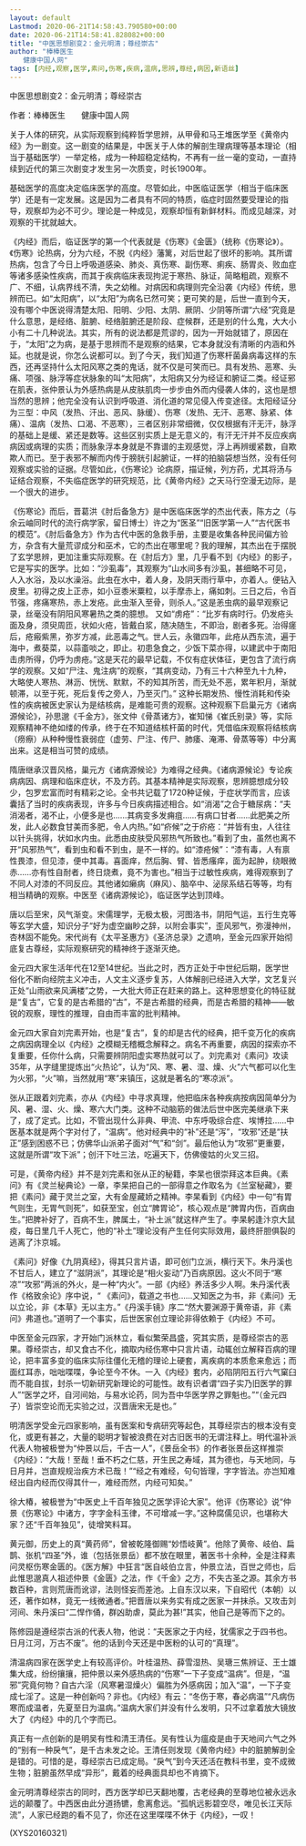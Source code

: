 ```yaml
---
layout: default
Lastmod: 2020-06-21T14:58:43.790580+00:00
date: 2020-06-21T14:58:41.828082+00:00
title: "中医思想剧变2：金元明清；尊经崇古"
author: "棒棒医生
　　健康中国人网"
tags: [内经,观察,医学,素问,伤寒,疾病,温病,思辨,尊经,病因,新语丝]
---
```


中医思想剧变2：金元明清；尊经崇古

作者：棒棒医生　　健康中国人网

关于人体的研究，从实际观察到纯粹哲学思辨，从甲骨和马王堆医学至《黄帝内经》为一剧变。这一剧变的结果是，中医关于人体的解剖生理病理等基本理论（相当于基础医学）一举定格，成为一种超稳定结构，不再有一丝一毫的变动，一直持续到近代的第三次剧变才发生另一次质变，时长1900年。

基础医学的高度决定临床医学的高度。尽管如此，中医临证医学（相当于临床医学）还是有一定发展。这是因为二者具有不同的特质，临症时固然要受理论的指导，观察却为必不可少。理论是一种成见，观察却恒有新鲜材料。而成见越深，对观察的干扰就越大。

《内经》而后，临证医学的第一个代表就是《伤寒》《金匮》（统称《伤寒论》）。《伤寒》论热病，分为六经，不脱《内经》藩篱，对后世起了很坏的影响。其所谓热病，包含了今日上呼吸道感染、肺炎、真伤寒、副伤寒、痢疾、肠胃炎、败血症等诸多感染性疾病，而其于疾病临床表现拘泥于寒热、脉证，简略粗疏，观察不广、不细，认病界线不清，失之幼稚。对病因和病理则完全沿袭《内经》传统，思辨而已。如“太阳病”，以“太阳”为病名已然可笑；更可笑的是，后世一直到今天，没有哪个中医说得清楚太阳、阳明、少阳、太阴、厥阴、少阴等所谓“六经”究竟是什么意思，是经络、脏腑、经络脏腑还是阶段、症候群，还是别的什么鬼，大大小小有二十几种说法。其实，所有的说法都是荒谬的，因为一开始就错了，原因在于，“太阳”之为病，是基于思辨而不是观察的结果，它本身就没有清晰的内涵和外延。也就是说，你怎么说都可以。到了今天，我们知道了伤寒杆菌鼻病毒这样的东西，还再坚持什么太阳风寒之类的鬼话，就不仅是可笑而已。具有发热、恶寒、头痛、项强、脉浮等症状脉象的叫“太阳病”，太阳病又分为经证和腑证二类。经证邪在肌表，张仲景认为外感热病是从皮肤肌肉一步步由外而内侵袭人体的，这也是想当然的思辨；他完全没有认识到呼吸道、消化道的常见侵入传变途径。太阳经证分为三型：中风（发热、汗出、恶风、脉缓）、伤寒（发热、无汗、恶寒、脉紧、体痛）、温病（发热、口渴、不恶寒），三者区别非常细微，仅仅根据有汗无汗，脉浮的基础上是缓、紧还是数等。这些区别实质上是无意义的，有汗无汗并不反应疾病病因或病理的实质；而脉象浮本身就是不靠谱的主观感觉，浮上再辨缓紧数，自欺欺人而已。至于表邪不解而内传于膀胱引起腑证，一样的拍脑袋想当然，没有任何观察或实验的证据。尽管如此，《伤寒论》论病原，描证候，列方药，尤其将汤与证结合观察，不失临症医学的研究规范，比《黄帝内经》之天马行空漫无边际，是一个很大的进步。

《伤寒论》而后，晋葛洪《肘后备急方》是中医临床医学的杰出代表，陈方之（与余云岫同时代的流行病学家，留日博士）许之为“医圣”“旧医学第一人”“古代医书的模范”。《肘后备急方》作为古代中医的急救手册，主要是收集各种民间偏方验方，杂含有大量荒谬成分和巫术，它的杰出在哪里呢？我的理解，其杰出在于摆脱了玄学思辨，更加注重实际观察。在《肘后方》里，几乎看不到《内经》的影子，它是写实的医学。比如：“沙虱毒”，其观察为“山水间多有沙虱，甚细略不可见，人入水浴，及以水澡浴。此虫在水中，着人身，及阴天雨行草中，亦着人。便钻入皮里。初得之皮上正赤，如小豆黍米粟粒，以手摩赤上，痛如刺。三日之后，令百节强，疼痛寒热，赤上发疮。此虫渐入至骨，则杀人。”这是恙虫病的最早观察记录，丝毫没有阴阳风寒暑热之类的臆想。 又如“虏疮”：“比岁有病时行。仍发疮头面及身，须臾周匝，状如火疮，皆戴白浆，随决随生，不即治，剧者多死。治得瘥后，疮瘢紫黑，弥岁方减，此恶毒之气。世人云，永徽四年，此疮从西东流，遍于海中，煮葵菜，以蒜齑啖之，即止。初患急食之，少饭下菜亦得，以建武中于南阳击虏所得，仍呼为虏疮。”这是天花的最早记载，不仅有症状体征，更包含了流行病学的观察。又如“尸注、鬼注病”的观察，“其病变动，乃有三十六种至九十九种，大略使人寒热、淋沥、恍恍、默默，不的知其所苦，而无处不恶，累年积月，渐就顿滞，以至于死，死后复传之旁人，乃至灭门。” 这种长期发热、慢性消耗和传染性的疾病被医史家认为是结核病，是难能可贵的观察。这种观察下启巢元方《诸病源候论》，孙思邈《千金方》，张文仲《骨蒸诸方》，崔知悌《崔氏别录》等，实际观察精神不绝如缕的传承，终于在不知道结核杆菌的时代，凭借临床观察将结核病（痨瘵）从种种慢性衰弱症（虚劳、尸注、传尸、肺痿、淹滞、骨蒸等等）中分离出来。这是相当可赞的成绩。

隋唐继承汉晋风格，巢元方《诸病源候论》为难得之经典。《诸病源候论》专论疾病病因、病理和临床症状，不及方药。其基本精神是实际观察，思辨臆想成分较少，包罗宏富而时有精彩之论。全书共记载了1720种证候，于症状学而言，应该囊括了当时的疾病表现，许多与今日疾病描述相合。如“消渴”之合于糖尿病：“夫消渴者，渴不止，小便多是也......其病变多发痈疽......有病口甘者......此肥美之所发，此人必数食甘美而多肥，令人内热。”如“疥候”之于疥疮：“并皆有虫，人往往以针头挑得，状如水内虫。此悉由皮肤受风邪热气所致也。”看到了虫，虽然也离不开“风邪热气”，看到虫和看不到虫，是不一样的。如“漆疮候”：“漆有毒，人有禀性畏漆，但见漆，便中其毒。喜面痒，然后胸、臂、皆悉瘙痒，面为起肿，绕眼微赤......亦有性自耐者，终日烧煮，竟不为害也。”相当于过敏性疾病，难得观察到了不同人对漆的不同反应。其他诸如癞病（麻风）、脑卒中、泌尿系结石等等，均有相当精确的观察。中医至《诸病源候论》，临证医学达到顶峰。

唐以后至宋，风气渐变。宋儒理学，无极太极，河图洛书，阴阳气运，五行生克等等玄学大盛，知识分子“好为虚空幽眇之辞，以附会事实”，歪风邪气，弥漫神州，杏林固不能免。宋代尚有《太平圣惠方》《圣济总录》之遗响，至金元四家开始彻底复古尊经，实际观察研究的精神终于逐渐灭绝。

金元四大家生活年代在12至14世纪。当此之时，西方正处于中世纪后期，医学世俗化不断向经院主义冲击，人文主义逐步复苏，人体解剖已经进入大学，文艺复兴正处“山雨欲来风满楼”之势，一大批大师正在赶来的路上。这种思想变化的特征就是“复古”，它复的是古希腊的“古”，不是古希腊的经典，而是古希腊的精神——敏锐的观察，理性的推理，自由而丰富的批判精神。

金元四大家自刘完素开始，也是“复古”，复的却是古代的经典，把千变万化的疾病之病因病理全以《内经》之模糊无稽概念解释之。病名不再重要，病因的探索亦不复重要，任你什么病，只需要辨阴阳虚实寒热就可以了。刘完素对《素问》攻读35年，从字缝里提炼出“火热论”，认为“风、寒、暑、湿、燥、火”六气都可以化生为火邪，“火”嘛，当然就用“寒”来镇压，这就是著名的“寒凉派”。

张从正跟着刘完素，亦从《内经》中寻求真理，他把临床各种疾病按病因简单分为风、暑、湿、火、燥、寒六大门类。这种不动脑筋的做法后世中医完美继承下来了，成了定式。比如，不管出现什么非典、甲流、中东呼吸综合症、埃博拉......中医基本就是两个字对付了，“温病”。他对经典中的“补”还是“泻”，“攻邪”还是“扶正”感到困惑不已；仿佛华山派弟子面对“气”和“剑”。最后他认为“攻邪”更重要，这就是所谓“攻下派”；创汗下吐三法，吃遍天下，仿佛傻姑的火叉三招。

可是，《黄帝内经》并不是刘完素和张从正的秘籍，李杲也很崇拜这本巨典。《素问》有《灵兰秘典论》一章，李杲把自己的一部得意之作取名为《兰室秘藏》，要把《素问》藏于灵兰之室，大有金屋藏娇之精神。李杲看到《内经》中一句“有胃气则生，无胃气则死”，如获至宝，创立“脾胃论”，核心观点是“脾胃内伤，百病由生。”把脾补好了，百病不生，脾属土，“补土派”就这样产生了。李杲躬逢汴京大鼠疫，每日里几千人死亡，他的“补土”理论没有产生任何实际效用，最终肝胆俱裂的逃离了汴京城。

《素问》好像《九阴真经》，得其只言片语，即可创门立派，横行天下。朱丹溪也不甘后人，建立了“滋阴派”，其理论是“相火妄动”乃百病原因。这火不同于“寒凉”“攻邪”两派的外火，是一种“内火”。一部《内经》养活多少人啊。朱丹溪代表作《格致余论》序中说，“  《素问》，载道之书也......又知医之为书，非《素问》无以立论，非《本草》无以主方。”《丹溪手镜》序二“然大要渊源于黄帝语，非《素问》弗道也。”道明了一个事实，后世医家创立理论非得依赖于《内经》不可。

中医至金元四家，才开始门派林立，看似繁荣昌盛，究其实质，是尊经崇古的恶果。尊经崇古，却又食古不化，摘取内经伤寒中只言片语，动辄创立解释百病的理论，把丰富多变的临床实际往僵化无稽的理论上硬套，离疾病的本质愈来愈远；而面红耳赤，咄咄喋喋，争论至今不休。一入《内经》套内，必陷阴阳五行六气窠臼而不能自拔，封杀一切新研究新理论的可能性。故有识者谓“四子实乃旧医学的罪人”“医学之坏，自河间始，与易水论药，同为吾中华医学界之罪魁也。”“（金元四子）皆崇空论而无实验之过，汉晋唐宋无是也。”

明清医学受金元四家影响，虽有医案和专病研究等起色，其尊经崇古的根本没有变化，或更有甚之，大量的聪明才智被浪费在对古旧医书的无谓注释上。明代温补派代表人物被极誉为“仲景以后，千古一人”，《景岳全书》的作者张景岳这样推崇《内经》：“大哉！至哉！垂不朽之仁慈，开生民之寿域，其为德也，与天地同，与日月并，岂直规规治疾方术已哉！”“经之有难经，句句皆理，字字皆法。亦岂知难经出自内经而仅得其什一，难经而然，内经可知矣。”

徐大椿，被极誉为“中医史上千百年独见之医学评论大家”。他评《伤寒论》说“仲景《伤寒论》中诸方，字字金科玉律，不可增减一字。”这种腐儒见识，也堪称大家？还“千百年独见”，徒增笑料耳。

黄元御，历史上的真“黄药师”，曾被乾隆御赐“妙悟岐黄”。他除了黄帝、岐伯、扁鹊、张机“四圣”外，谁（包括张景岳）都不放在眼里，著医书十余种，全是注释素问灵枢伤寒金匮的。《医方解》中狂言“医自岐伯立言，仲景立法，百世之师也，后此惟思邈真人祖述仲景《金匮》之法，作《千金》之方，不失古圣之源。其余方书数百种，言则荒唐而讹谬，法则怪妄而差池。上自东汉以来，下自昭代（本朝）以还，著作如林，竟无一线微通者。”把晋唐以来务实有成之医家一并抹杀。又攻击刘河间、朱丹溪曰“二悍作俑，群凶助虐，莫此为甚!”其实，他自己是等而下之的。

陈修园是遵经崇古派的代表人物，他说：“夫医家之于内经，犹儒家之于四书也。日月江河，万古不废”。他的话到今天还是中医粉的认可的“真理”。

清温病四家在医学史上有较高评价。叶桂温热、薛雪湿热、吴瑭三焦辨证、王士雄集大成，纷纷攘攘，把仲景以来外感热病的“伤寒”一下子变成“温病”。但是，“温邪”究竟何物？自古六淫（风寒暑湿燥火）偏胜为外感病因；加入“温”，一下子变成七淫了。这是一种创新吗？非也。《内经》有云：“冬伤于寒，春必病温”“凡病伤寒而成温者，先夏至日为温病。”温病大家们并没有什么发明，只不过拿着放大镜放大了《内经》中的几个字而已。

真正有一点创新的是明吴有性和清王清任。吴有性认为瘟疫是由于天地间六气之外的“别有一种戾气”，是千古未发之论。王清任则发现《黄帝内经》中的脏腑解剖全是错的。可惜的是，尊经崇古已成定局。“戾气”到今天还活在教科书里，变不成微生物；脏腑虽然早成“异形”，戴着的经典面具却也不肯摘下。

金元明清尊经崇古的同时，西方医学却已天翻地覆，古老经典的至尊地位被永远永远的颠覆了。中西医由此分道扬镳，愈离愈远。“孤帆远影碧空尽，唯见长江天际流”，人家已经跑的看不见了，你还在这里喋喋不休于《内经》，一叹！

(XYS20160321)

